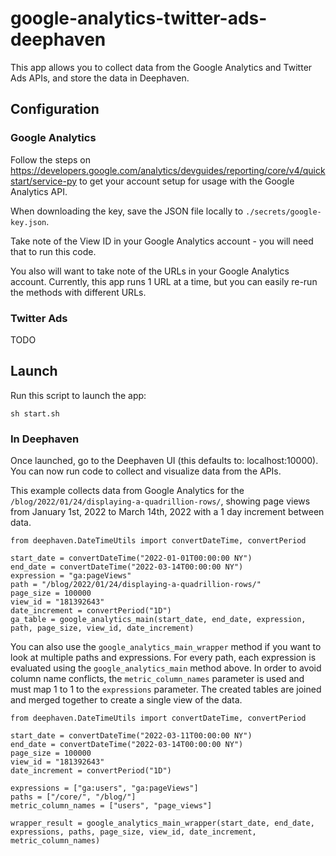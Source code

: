 # google-analytics-twitter-ads-deephaven

This app allows you to collect data from the Google Analytics and Twitter Ads APIs, and store the data in Deephaven.

## Configuration

### Google Analytics

Follow the steps on https://developers.google.com/analytics/devguides/reporting/core/v4/quickstart/service-py to get your account setup for usage with the Google Analytics API.

When downloading the key, save the JSON file locally to `./secrets/google-key.json`.

Take note of the View ID in your Google Analytics account - you will need that to run this code.

You also will want to take note of the URLs in your Google Analytics account. Currently, this app runs 1 URL at a time, but
you can easily re-run the methods with different URLs.

### Twitter Ads

TODO

## Launch

Run this script to launch the app:

```
sh start.sh
```


### In Deephaven

Once launched, go to the Deephaven UI (this defaults to: localhost:10000). You can now run code to collect and visualize data from the APIs.

This example collects data from Google Analytics for the `/blog/2022/01/24/displaying-a-quadrillion-rows/`, showing page views from January 1st, 2022 to March 14th, 2022 with a 1 day increment between data.

```
from deephaven.DateTimeUtils import convertDateTime, convertPeriod

start_date = convertDateTime("2022-01-01T00:00:00 NY")
end_date = convertDateTime("2022-03-14T00:00:00 NY")
expression = "ga:pageViews"
path = "/blog/2022/01/24/displaying-a-quadrillion-rows/"
page_size = 100000
view_id = "181392643"
date_increment = convertPeriod("1D")
ga_table = google_analytics_main(start_date, end_date, expression, path, page_size, view_id, date_increment)
```

You can also use the `google_analytics_main_wrapper` method if you want to look at multiple paths and expressions.
For every path, each expression is evaluated using the `google_analytics_main` method above. In order to avoid column name
conflicts, the `metric_column_names` parameter is used and must map 1 to 1 to the `expressions` parameter. The created
tables are joined and merged together to create a single view of the data.

```
from deephaven.DateTimeUtils import convertDateTime, convertPeriod

start_date = convertDateTime("2022-03-11T00:00:00 NY")
end_date = convertDateTime("2022-03-14T00:00:00 NY")
page_size = 100000
view_id = "181392643"
date_increment = convertPeriod("1D")

expressions = ["ga:users", "ga:pageViews"]
paths = ["/core/", "/blog/"]
metric_column_names = ["users", "page_views"]

wrapper_result = google_analytics_main_wrapper(start_date, end_date, expressions, paths, page_size, view_id, date_increment, metric_column_names)
```
